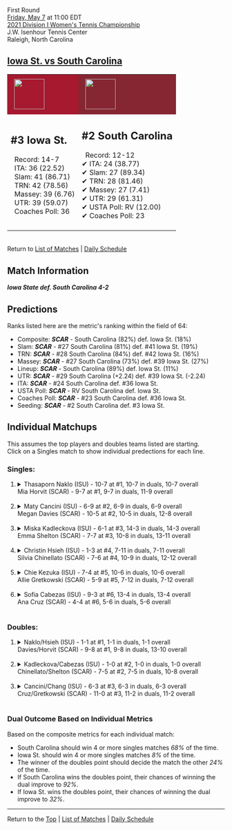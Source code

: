 First Round[](#top)<a name="top"></a>  
[Friday, May 7](../../schedule/05-07.md) at 11:00 EDT  
[2021 Division I Women's Tennis Championship](../index.md)  
J.W. Isenhour Tennis Center  
Raleigh, North Carolina  
## [Iowa St. vs South Carolina](https://www.ncaa.com/game/5833669)  

<table><tr style="background-color: #d9d9d9 !important"><td style="background-color: #A6192E !important"><img src="https://www.ncaa.com/sites/default/files/images/logos/schools/i/iowa-st.70.png" width="70" height="70" style="padding: 8px;" /></td><td style="background-color: #862633 !important"><img src="https://www.ncaa.com/sites/default/files/images/logos/schools/s/south-carolina.70.png" width="70" height="70" style="padding: 8px;" /></td></tr><tr>
<td>  

<h2>#3 Iowa St.</h2>  
&nbsp; Record: 14-7<br>  
&nbsp; ITA: 36 (22.52)<br>  
&nbsp; Slam: 41 (86.71)<br>  
&nbsp; TRN: 42 (78.56)<br>  
&nbsp; Massey: 39 (6.76)<br>  
&nbsp; UTR: 39 (59.07)<br>  
&nbsp; Coaches Poll: 36<br>  
<br>  

</td>
<td>  

<h2>#2 South Carolina</h2>  
&nbsp; Record: 12-12<br>  
&#10004; ITA: 24 (38.77)<br>  
&#10004; Slam: 27 (89.34)<br>  
&#10004; TRN: 28 (81.46)<br>  
&#10004; Massey: 27 (7.41)<br>  
&#10004; UTR: 29 (61.31)<br>  
&#10004; USTA Poll: RV (12.00)<br>  
&#10004; Coaches Poll: 23<br>  
<br>  

</td>
</tr></table>  


<br>Return to [List of Matches](../index.md) &#124; [Daily Schedule](../../schedule/05-07.md)

## Match Information  
***Iowa State def. South Carolina 4-2***  

## Predictions  

Ranks listed here are the metric's ranking within the field of 64:  
- Composite: ***SCAR*** - South Carolina (82%) def. Iowa St. (18%)  
- Slam: ***SCAR*** - #27 South Carolina (81%) def. #41 Iowa St. (19%)  
- TRN: ***SCAR*** - #28 South Carolina (84%) def. #42 Iowa St. (16%)  
- Massey: ***SCAR*** - #27 South Carolina (73%) def. #39 Iowa St. (27%)  
- Lineup: ***SCAR*** - South Carolina (89%) def. Iowa St. (11%)  
- UTR: ***SCAR*** - #29 South Carolina (+2.24) def. #39 Iowa St. (-2.24)  
- ITA: ***SCAR*** - #24 South Carolina def. #36 Iowa St.  
- USTA Poll: ***SCAR*** - RV South Carolina def. Iowa St.  
- Coaches Poll: ***SCAR*** - #23 South Carolina def. #36 Iowa St.  
- Seeding: ***SCAR*** - #2 South Carolina def. #3 Iowa St.  

## Individual Matchups  
This assumes the top players and doubles teams listed are starting.  
Click on a Singles match to show individual predections for each line.  

### Singles:  

<ol>
<li><details>
<summary markdown="span">Thasaporn Naklo (ISU) - 10-7 at #1, 10-7 in duals, 10-7 overall<br>Mia Horvit (SCAR) - 9-7 at #1, 9-7 in duals, 11-9 overall</summary>
<h4>Predictions</h4><ul>
<li>Composite: <b><i>SCAR</i></b> - Horvit (78%) def. Naklo (22%)</li>  
<li>Slam: <b><i>SCAR</i></b> - Horvit (77%) def. Naklo (23%)</li>  
<li>TRN: <b><i>SCAR</i></b> - Horvit (80%) def. Naklo (20%)</li>  
<li>Massey: <b><i>SCAR</i></b> - Horvit (73%) def. Naklo (27%)</li>  
<li>UTR: <b><i>SCAR</i></b> - Horvit (84%) def. Naklo (16%)</li>  
<li>ITA: <b><i>SCAR</i></b> - Horvit (18.78) def. Naklo (2.77)</li>  
</ul>
</details>&nbsp;</li>
<li><details>
<summary markdown="span">Maty Cancini (ISU) - 6-9 at #2, 6-9 in duals, 6-9 overall<br>Megan Davies (SCAR) - 10-5 at #2, 10-5 in duals, 12-8 overall</summary>
<h4>Predictions</h4><ul>
<li>Composite: <b><i>SCAR</i></b> - Davies (85%) def. Cancini (15%)</li>  
<li>Slam: <b><i>SCAR</i></b> - Davies (81%) def. Cancini (19%)</li>  
<li>TRN: <b><i>SCAR</i></b> - Davies (87%) def. Cancini (13%)</li>  
<li>Massey: <b><i>SCAR</i></b> - Davies (87%) def. Cancini (13%)</li>  
<li>UTR: <b><i>SCAR</i></b> - Davies (86%) def. Cancini (14%)</li>  
<li>ITA: <b><i>SCAR</i></b> - Davies (10.26) def. Cancini (1.95)</li>  
</ul>
</details>&nbsp;</li>
<li><details>
<summary markdown="span">Miska Kadleckova (ISU) - 6-1 at #3, 14-3 in duals, 14-3 overall<br>Emma Shelton (SCAR) - 7-7 at #3, 10-8 in duals, 13-11 overall</summary>
<h4>Predictions</h4><ul>
<li>Composite: <b><i>SCAR</i></b> - Shelton (54%) def. Kadleckova (46%)</li>  
<li>Slam: <b><i>SCAR</i></b> - Shelton (62%) def. Kadleckova (38%)</li>  
<li>TRN: <b><i>ISU</i></b> - Kadleckova (56%) def. Shelton (44%)</li>  
<li>Massey: <b><i>ISU</i></b> - Kadleckova (54%) def. Shelton (46%)</li>  
<li>UTR: <b><i>SCAR</i></b> - Shelton (65%) def. Kadleckova (35%)</li>  
<li>ITA: <b><i>SCAR</i></b> - Shelton (6.55) def. Kadleckova (2.94)</li>  
</ul>
</details>&nbsp;</li>
<li><details>
<summary markdown="span">Christin Hsieh (ISU) - 1-3 at #4, 7-11 in duals, 7-11 overall<br>Silvia Chinellato (SCAR) - 7-6 at #4, 10-9 in duals, 12-12 overall</summary>
<h4>Predictions</h4><ul>
<li>Composite: <b><i>SCAR</i></b> - Chinellato (88%) def. Hsieh (12%)</li>  
<li>Slam: <b><i>SCAR</i></b> - Chinellato (83%) def. Hsieh (17%)</li>  
<li>TRN: <b><i>SCAR</i></b> - Chinellato (88%) def. Hsieh (12%)</li>  
<li>Massey: <b><i>SCAR</i></b> - Chinellato (89%) def. Hsieh (11%)</li>  
<li>UTR: <b><i>SCAR</i></b> - Chinellato (93%) def. Hsieh (7%)</li>  
<li>ITA: <b><i>ISU</i></b> - # Hsieh def. Chinellato (2.47)</li>  
</ul>
</details>&nbsp;</li>
<li><details>
<summary markdown="span">Chie Kezuka (ISU) - 7-4 at #5, 10-6 in duals, 10-6 overall<br>Allie Gretkowski (SCAR) - 5-9 at #5, 7-12 in duals, 7-12 overall</summary>
<h4>Predictions</h4><ul>
<li>Composite: <b><i>SCAR</i></b> - Gretkowski (52%) def. Kezuka (48%)</li>  
<li>Slam: <b><i>ISU</i></b> - Kezuka (56%) def. Gretkowski (44%)</li>  
<li>TRN: <b><i>ISU</i></b> - Kezuka (55%) def. Gretkowski (45%)</li>  
<li>Massey: <b><i>ISU</i></b> - Kezuka (57%) def. Gretkowski (43%)</li>  
<li>UTR: <b><i>SCAR</i></b> - Gretkowski (80%) def. Kezuka (20%)</li>  
</ul>
</details>&nbsp;</li>
<li><details>
<summary markdown="span">Sofia Cabezas (ISU) - 9-3 at #6, 13-4 in duals, 13-4 overall<br>Ana Cruz (SCAR) - 4-4 at #6, 5-6 in duals, 5-6 overall</summary>
<h4>Predictions</h4><ul>
<li>Composite: <b><i>ISU</i></b> - Cabezas (65%) def. Cruz (35%)</li>  
<li>Slam: <b><i>ISU</i></b> - Cabezas (62%) def. Cruz (38%)</li>  
<li>TRN: <b><i>ISU</i></b> - Cabezas (71%) def. Cruz (29%)</li>  
<li>Massey: <b><i>SCAR</i></b> - Cruz (52%) def. Cabezas (48%)</li>  
<li>UTR: <b><i>ISU</i></b> - Cabezas (79%) def. Cruz (21%)</li>  
<li>ITA: <b><i>SCAR</i></b> - # Cruz def. Cabezas (2.42)</li>  
</ul>
</details>&nbsp;</li>
</ol>

### Doubles:  

<ol>
<li><details>
<summary markdown="span">Naklo/Hsieh (ISU) - 1-1 at #1, 1-1 in duals, 1-1 overall<br>Davies/Horvit (SCAR) - 9-8 at #1, 9-8 in duals, 13-10 overall</summary>
<br>Sorry, we don't have any metrics for this match
</details>&nbsp;</li>
<li><details>
<summary markdown="span">Kadleckova/Cabezas (ISU) - 1-0 at #2, 1-0 in duals, 1-0 overall<br>Chinellato/Shelton (SCAR) - 7-5 at #2, 7-5 in duals, 10-8 overall</summary>
<br>Sorry, we don't have any metrics for this match
</details>&nbsp;</li>
<li><details>
<summary markdown="span">Cancini/Chang (ISU) - 6-3 at #3, 6-3 in duals, 6-3 overall<br>Cruz/Gretkowski (SCAR) - 11-0 at #3, 11-2 in duals, 11-2 overall</summary>
<br>Sorry, we don't have any metrics for this match
</details>&nbsp;</li>
</ol>

### Dual Outcome Based on Individual Metrics  
  
Based on the composite metrics for each individual match:  
- South Carolina should win 4 or more singles matches *68%* of the time.  
- Iowa St. should win 4 or more singles matches *8%* of the time.  
- The winner of the doubles point should decide the match the other *24%* of the time.  
- If South Carolina wins the doubles point, their chances of winning the dual improve to *92%*.  
- If Iowa St. wins the doubles point, their chances of winning the dual improve to *32%*.  
  
------

Return to the [Top](#top) &#124; [List of Matches](../index.md) &#124; [Daily Schedule](../../schedule/05-07.md)  

